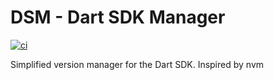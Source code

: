 # DSM - Dart SDK Manager
[![ci](https://github.com/Yakiyo/dsm/actions/workflows/ci.yml/badge.svg)](https://github.com/Yakiyo/dsm)

Simplified version manager for the Dart SDK. Inspired by nvm